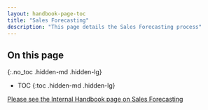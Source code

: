 ```yaml
---
layout: handbook-page-toc
title: "Sales Forecasting"
description: "This page details the Sales Forecasting process"
---
```


## On this page
{:.no_toc .hidden-md .hidden-lg}

- TOC
{:toc .hidden-md .hidden-lg}

[Please see the Internal Handbook page on Sales Forecasting](https://internal-handbook.gitlab.io/handbook/sales/sales-forecasting/)

